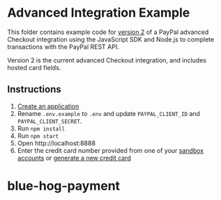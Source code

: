 # Advanced Integration Example

This folder contains example code for [version 2](https://developer.paypal.com/docs/checkout/advanced/integrate/) of a PayPal advanced Checkout integration using the JavaScript SDK and Node.js to complete transactions with the PayPal REST API.

Version 2 is the current advanced Checkout integration, and includes hosted card fields.

## Instructions

1. [Create an application](https://developer.paypal.com/dashboard/applications/sandbox/create)
2. Rename `.env.example` to `.env` and update `PAYPAL_CLIENT_ID` and `PAYPAL_CLIENT_SECRET`.
3. Run `npm install`
4. Run `npm start`
5. Open http://localhost:8888
6. Enter the credit card number provided from one of your [sandbox accounts](https://developer.paypal.com/dashboard/accounts) or [generate a new credit card](https://developer.paypal.com/dashboard/creditCardGenerator)
# blue-hog-payment
